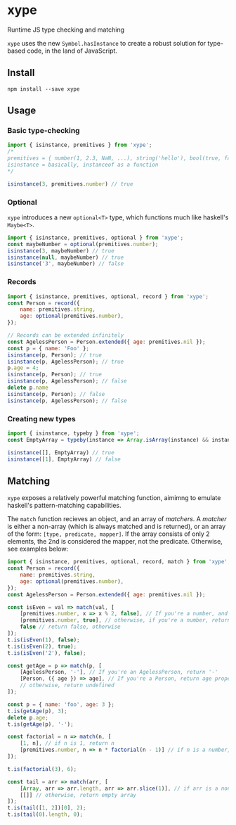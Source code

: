 # xype
Runtime JS type checking and matching

`xype` uses the new `Symbol.hasInstance` to create a robust solution for type-based code,
in the land of JavaScript.

## Install
`npm install --save xype`

## Usage
### Basic type-checking

```js
import { isinstance, premitives } from 'xype';
/*
premitives = { number(1, 2.3, NaN, ...), string('hello'), bool(true, false), nil(null, undefined) }
isinstance = basically, instanceof as a function
*/

isinstance(3, premitives.number) // true
```

### Optional
`xype` introduces a new `optional<T>` type, which functions much like haskell's `Maybe<T>`.

```js
import { isinstance, premitives, optional } from 'xype';
const maybeNumber = optional(premitives.number);
isinstance(3, maybeNumber) // true
isinstance(null, maybeNumber) // true
isinstance('3', maybeNumber) // false
```

### Records
```js
import { isinstance, premitives, optional, record } from 'xype';
const Person = record({
    name: premitives.string,
    age: optional(premitives.number),
});

// Records can be extended infinitely
const AgelessPerson = Person.extended({ age: premitives.nil });
const p = { name: 'Foo' };
isinstance(p, Person); // true
isinstance(p, AgelessPerson); // true
p.age = 4;
isinstance(p, Person); // true
isinstance(p, AgelessPerson); // false
delete p.name
isinstance(p, Person); // false
isinstance(p, AgelessPerson); // false
```

### Creating new types
```js
import { isinstance, typeby } from 'xype';
const EmptyArray = typeby(instance => Array.isArray(instance) && instance.length === 0);

isinstance([], EmptyArray) // true
isinstance([1], EmptyArray) // false
```

## Matching
`xype` exposes a relatively powerful matching function, aimimng to emulate haskell's pattern-matching capabilities.

The `match` function recieves an object, and an array of *matchers*. A *matcher* is either a non-array (which is always matched and is returned), or an array of the form: `[type, predicate, mapper]`. If the array consists of only 2 elements, the 2nd is considered the mapper, not the predicate.
Otherwise, see examples below:

```js
import { isinstance, premitives, optional, record, match } from 'xype';
const Person = record({
    name: premitives.string,
    age: optional(premitives.number),
});
const AgelessPerson = Person.extended({ age: premitives.nil });

const isEven = val => match(val, [
    [premitives.number, x => x % 2, false], // If you're a number, and x % 2 results in non-zero, return false
    [premitives.number, true], // otherwise, if you're a number, return true
    false // return false, otherwise
]);
t.is(isEven(1), false);
t.is(isEven(2), true);
t.is(isEven('2'), false);

const getAge = p => match(p, [
    [AgelessPerson, '-'], // If you're an AgelessPerson, return '-'
    [Person, ({ age }) => age], // If you're a Person, return age property
    // otherwise, return undefined
]);

const p = { name: 'foo', age: 3 };
t.is(getAge(p), 3);
delete p.age;
t.is(getAge(p), '-');

const factorial = n => match(n, [
    [1, n], // if n is 1, return n
    [premitives.number, n => n * factorial(n - 1)] // if n is a number, map it through the mapper function
]);

t.is(factorial(3), 6);

const tail = arr => match(arr, [
    [Array, arr => arr.length, arr => arr.slice(1)], // if arr is a non-empty array, return slice from 2nd elemenet
    [[]] // otherwise, return empty array
]);
t.is(tail([1, 2])[0], 2);
t.is(tail(0).length, 0);
```